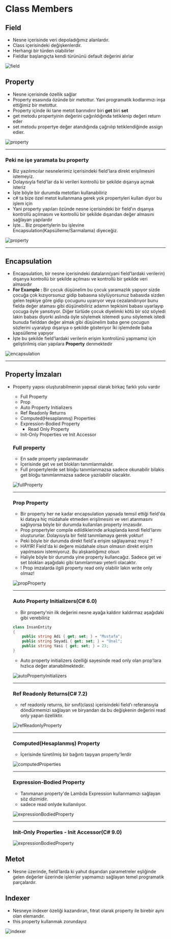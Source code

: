 # Class Members

## Field

* Nesne içerisinde veri depoladığımız alanlardır.
* Class içerisindeki değişkenlerdir.
* Herhangi bir türden olabilirler
* Fieldlar başlangıçta kendi türününü default değerini alırlar

![field](../Ders00_Ekstralar/resimler/field.png)

## Property

* Nesne içerisinde özellik sağlar
* Property esasında özünde bir metottur. Yani programatik kodlarımızı inşa ettiğimiz bir metottur.
* Property içinde iki tane metot barınıdırır biri __get__ biri __set__
* get metodu propertyinin değerini çağırıldığında tetiklenip değeri return eder
* set metodu propertye değer atandığında çağrıılıp tetiklendiğinde assign edier.

![property](../Ders00_Ekstralar/resimler/property1.png)

---

### Peki ne işe yaramata bu property

* Biz yazılımcılar nesnelerimiz içerisindeki field'lara direkt erişilmesini istemeyiz.
* Dolayısıyla field'lar da ki verileri kontrollü bir şekilde dışarıya açmak isteriz
* İşte böyle bir durumda metotları kullanabiliriz
* c# ta bize özel metot kullanmana gerek yok propertyleri kullan diyor bu işlem için
* Yani property yapıları özünde nesne içerisindeki bir field'ın dışarıya kontrollü açılmasını ve kontrollü bir şekilde dışarıdan değer almasını sağlayan yapılardır
* İşte... Biz propertylerin bu işlevine Encapsulation(Kapsülleme/Sarmalama) diyeceğiz.

![property](../Ders00_Ekstralar/resimler/property2.png)

---

## Encapsulation

* Encapsulation, bir nesne içerisindeki dataların(yani field'lardaki verilerin) dışarıya kontrollü bir şekilde açılması ve kontrollü bir şekilde veri almasıdır
* __For Example :__ Bir çocuk düşünelim bu çocuk yaramazlık yapıyor sizde çocuğa çok kızıyorsunuz gidip babasına söylüyorsunuz babasıda sizden gelen tepkiye göre gidip çocugunu uyarıyor veya cezalandırıyor bunu fielda değer ataması gibi düşünebiliriz adamın tepkisini babası uyarlayıp çocuga öyle yansıtıyor. Diğer türlüde çocuk diyelimki kötü bir söz söyledi lakin babası diyorki aslında öyle söylemek istemedi şunu söylemek istedi bunuda fielddan değer almak gibi düşünelim baba gene çocugun sözlerini uyaralyıp dışarıya o şekilde gösteriyor İki işlemdede baba kapsülleme yapıyor
* İşte bu şekilde field'lardaki verilerin erişim kontrolünü yapmamız için geliştirilmiş olan yapılara __Property__ denmektedir

![encapsulation](../Ders00_Ekstralar/resimler/encapsulation.png)

---

## Property İmzaları

* Property yapısı oluşturabilmenin yapısal olarak birkaç farklı yolu vardır
    * Full Property
    * Prop
    * Auto Property Initializers
    * Ref Readonly Returns
    * Computed(Hesaplanmış) Properties
    * Expression-Bodied Property
        * Read Only Property
    * Init-Only Properties ve Init Accessor

    ### Full property

    * En sade property yapılanmasıdır
    * İçerisinde get ve set blokları tanımlanmalıdır.
    * Full propertylerde set bloğu tanımlanmazsa sadece okunabilir bilakis get bloğu tanımlanmazsa sadece yazılabilir olacaktır.

    ![fullProperty](../Ders00_Ekstralar/resimler/fullProperty.png)

    --- 

    ### Prop Property

    * Bir property her ne kadar encapsulation yapsada temsil ettiği field'da ki dataya hiç müdahale etmeden erişilmesini ve veri atanmasını sağlıyorsa böyle bir durumda kullanılan property imzasıdır.
    * Prop propertyler compile edildiklerinde arkaplanda kendi field'larını oluştururlar. Dolayısıyla bir field tanımlamaya gerek yoktur!
    * Peki böyle bir durumda direkt field'a erişim sağlayamaz mıyız ?
    * HAYIR! Field'da ki değere müdahale olsun olmasın direkt erişim yapılmasını istemiyoruz. Bu alışkanlığımız olsun
    * Haliyle böyle bir durumda yine property kullancağız. Sadece get ve set blokları aşağıdaki gibi tanımlanması yeterli olacaktır.
    * ! Prop imzalarda ilgili property read only olabilir lakin write only olmaz!

    ![propProperty](../Ders00_Ekstralar/resimler/propProperty.png)

    ---

    ### Auto Property Initializers(C# 6.0)

    * Bir property'nin ilk değerini nesne ayağa kaldırır kaldırmaz aşağıdaki gibi verebiliriz

    ``` csharp
    class InsanEntity
    {
        public string Adi { get; set; } = "Mustafa";
        public string Soyadi { get; set; } = "Ünal";
        public string Yasi { get; set; } = 23;
    }
    ```
    * Auto property initializers özelliği sayesinde read only olan prop'lara hızlıca değer atanabilmektedir.

    ![autoPropertyInitializers](../Ders00_Ekstralar/resimler/autoPropertyInitializers.png)

    ---
    
    ### Ref Readonly Returns(C# 7.2)

    * ref readonly returns, bir sınıf(class) içerisindeki field'ı referansıyla döndürmemizi sağlayan ve biryandan da bu değişkenin değerini read only yapan özelliktir.

    ![refReadonlyProperty](../Ders00_Ekstralar/resimler/refReadonlyReturns.png)

    ---

    ### Computed(Hesaplanmış) Property

    * İçerisinde türetilmiş bir bağıntı taşıyan property'lerdir

    ![computedProperties](../Ders00_Ekstralar/resimler/computedProperties.png)

    ---

    ### Expression-Bodied Property

    * Tanımanan property'de Lambda Expression kullanmamızı sağlayan söz dizimidir.
    * sadece read onlyde kullanılıyor.

    ![expressionBodiedProperty](../Ders00_Ekstralar/resimler/expressionBodiedProperty.png)

    ---

    ### Init-Only Properties - Init Accessor(C# 9.0)


    ![expressionBodiedProperty](../Ders00_Ekstralar/resimler/initOnlyProperties.png)

## Metot

* Nesne üzerinde, field'larda ki yahut dışarıdan parametreler eşliğinde gelen değerler üzerinde işlemler yapmamızı sağlayan temel programatik parçalardır.

## Indexer

* Nesneye indexer özeliği kazandıran, fıtrat olarak property ile birebir aynı olan elemandır.
* this property kullanmak zorundayız

![indexer](../Ders00_Ekstralar/resimler/indexer.png)




    